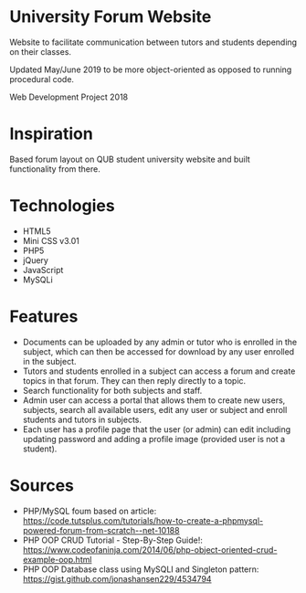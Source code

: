 # University Forum Website
Website to facilitate communication between tutors and students depending on their classes.

Updated May/June 2019 to be more object-oriented as opposed to running procedural code.

Web Development Project 2018

# Inspiration
Based forum layout on QUB student university website and built functionality from there.

# Technologies
* HTML5
* Mini CSS v3.01
* PHP5
* jQuery
* JavaScript
* MySQLi

# Features
* Documents can be uploaded by any admin or tutor who is enrolled in the subject, which can then be accessed for download by any user enrolled in the subject.
* Tutors and students enrolled in a subject can access a forum and create topics in that forum. They can then reply directly to a topic.
* Search functionality for both subjects and staff.
* Admin user can access a portal that allows them to create new users, subjects, search all available users, edit any user or subject and enroll students and tutors in subjects.
* Each user has a profile page that the user (or admin) can edit including updating password and adding a profile image (provided user is not a student).

# Sources
* PHP/MySQL foum based on article: https://code.tutsplus.com/tutorials/how-to-create-a-phpmysql-powered-forum-from-scratch--net-10188
* PHP OOP CRUD Tutorial - Step-By-Step Guide!: https://www.codeofaninja.com/2014/06/php-object-oriented-crud-example-oop.html
* PHP OOP Database class using MySQLI and Singleton pattern: https://gist.github.com/jonashansen229/4534794
